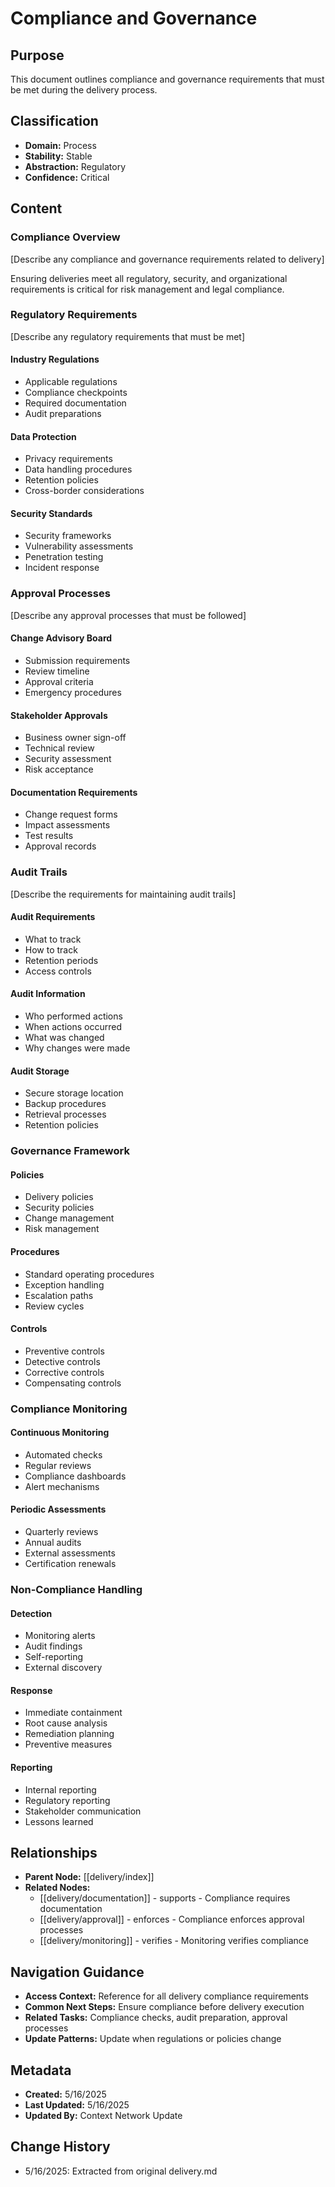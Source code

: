 # Compliance and Governance

## Purpose
This document outlines compliance and governance requirements that must be met during the delivery process.

## Classification
- **Domain:** Process
- **Stability:** Stable
- **Abstraction:** Regulatory
- **Confidence:** Critical

## Content

### Compliance Overview

[Describe any compliance and governance requirements related to delivery]

Ensuring deliveries meet all regulatory, security, and organizational requirements is critical for risk management and legal compliance.

### Regulatory Requirements

[Describe any regulatory requirements that must be met]

#### Industry Regulations
- Applicable regulations
- Compliance checkpoints
- Required documentation
- Audit preparations

#### Data Protection
- Privacy requirements
- Data handling procedures
- Retention policies
- Cross-border considerations

#### Security Standards
- Security frameworks
- Vulnerability assessments
- Penetration testing
- Incident response

### Approval Processes

[Describe any approval processes that must be followed]

#### Change Advisory Board
- Submission requirements
- Review timeline
- Approval criteria
- Emergency procedures

#### Stakeholder Approvals
- Business owner sign-off
- Technical review
- Security assessment
- Risk acceptance

#### Documentation Requirements
- Change request forms
- Impact assessments
- Test results
- Approval records

### Audit Trails

[Describe the requirements for maintaining audit trails]

#### Audit Requirements
- What to track
- How to track
- Retention periods
- Access controls

#### Audit Information
- Who performed actions
- When actions occurred
- What was changed
- Why changes were made

#### Audit Storage
- Secure storage location
- Backup procedures
- Retrieval processes
- Retention policies

### Governance Framework

#### Policies
- Delivery policies
- Security policies
- Change management
- Risk management

#### Procedures
- Standard operating procedures
- Exception handling
- Escalation paths
- Review cycles

#### Controls
- Preventive controls
- Detective controls
- Corrective controls
- Compensating controls

### Compliance Monitoring

#### Continuous Monitoring
- Automated checks
- Regular reviews
- Compliance dashboards
- Alert mechanisms

#### Periodic Assessments
- Quarterly reviews
- Annual audits
- External assessments
- Certification renewals

### Non-Compliance Handling

#### Detection
- Monitoring alerts
- Audit findings
- Self-reporting
- External discovery

#### Response
- Immediate containment
- Root cause analysis
- Remediation planning
- Preventive measures

#### Reporting
- Internal reporting
- Regulatory reporting
- Stakeholder communication
- Lessons learned

## Relationships
- **Parent Node:** [[delivery/index]]
- **Related Nodes:**
  - [[delivery/documentation]] - supports - Compliance requires documentation
  - [[delivery/approval]] - enforces - Compliance enforces approval processes
  - [[delivery/monitoring]] - verifies - Monitoring verifies compliance

## Navigation Guidance
- **Access Context:** Reference for all delivery compliance requirements
- **Common Next Steps:** Ensure compliance before delivery execution
- **Related Tasks:** Compliance checks, audit preparation, approval processes
- **Update Patterns:** Update when regulations or policies change

## Metadata
- **Created:** 5/16/2025
- **Last Updated:** 5/16/2025
- **Updated By:** Context Network Update

## Change History
- 5/16/2025: Extracted from original delivery.md